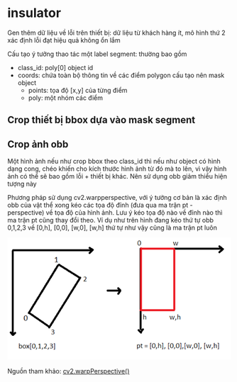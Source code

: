 # insulator

Gen thêm dữ liệu về lỗi trên thiết bị: dữ liệu từ khách hàng ít, mô hình thứ 2 xác định lỗi đạt hiệu quả không ổn lắm

Cấu tạo ý tưởng thao tác một label segment: thường bao gồm
- class_id: poly[0] object id
- coords: chứa toàn bộ thông tin về các điểm polygon cấu tạo nên mask object
  - points: tọa độ [x,y] của từng điểm
  - poly: một nhóm các điểm  

## Crop thiết bị bbox dựa vào mask segment

## Crop ảnh obb
Một hình ảnh nếu như crop bbox theo class_id thì nếu như object có hình dạng cong, chéo khiến cho kích thước hình ảnh từ đó mà to lên, vì vậy hình ảnh có thể sẽ bao gồm lỗi + thiết bị khác. Nên sử dụng obb giảm thiểu hiện tượng này

Phương pháp sử dụng cv2.warpperspective, với ý tưởng cơ bản là xác định obb của vật thể xong kéo các tọa độ đỉnh (đưa qua ma trận pt - perspective) về tọa độ của hình ảnh. Lưu ý kéo tọa độ nào về đỉnh nào thì ma trận pt cũng thay đổi theo. Ví dụ như trên hình đang kéo thứ tự obb 0,1,2,3 về [0,h], [0,0], [w,0], [w,h] thứ tự như vậy cũng là ma trận pt luôn 

<p align="center">
  <img src="https://raw.githubusercontent.com/Hiepnguyenhoang/insulator/main/obb_crop_img.png" alt="OBB Crop Example" width="600"/>
</p>

Nguồn tham khảo: [cv2.warpPerspective()](https://theailearner.com/tag/cv2-warpperspective/)


 

